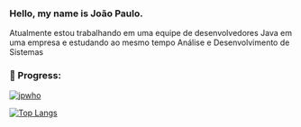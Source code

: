 ### Hello, my name is João Paulo.

Atualmente estou trabalhando em uma equipe de desenvolvedores Java em uma empresa e estudando ao mesmo tempo Análise e Desenvolvimento de Sistemas

### 🚀 Progress:

[![jpwho](https://github-readme-stats.vercel.app/api?username=jpwho&show_icons=true&theme=default)](https://github.com/jpwho/)

[![Top Langs](https://github-readme-stats.vercel.app/api/top-langs/?username=jpwho&layout=compact)](https://github.com/jpwho/)



<!--
**jpwho/jpwho** is a ✨ _special_ ✨ repository because its `README.md` (this file) appears on your GitHub profile.
Here are some ideas to get you started:
- 🔭 I’m currently working on ...
- 🌱 I’m currently learning ...
- 👯 I’m looking to collaborate on ...
- 🤔 I’m looking for help with ...
- 💬 Ask me about ...
- 📫 How to reach me: ...
- 😄 Pronouns: ...
- ⚡ Fun fact: ...
-->
